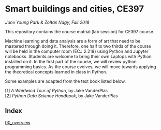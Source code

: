 # Smart buildings and cities, CE397

*June Young Park & Zoltan Nagy, Fall 2018*

This repository contains the course matrial (lab session) for CE397 course. 

Machine learning and data analysis are a form of art that need to be mastered through doing it. Therefore, one half to two thirds of the course will be held in the computer room (ECJ 2.218) using Python and Jupyter notebooks. Students are welcome to bring their own Laptops with Python installed on it. In the first part of the course, we will review python programming basics. As the course evolves, we will move towards applying the theoretical concepts learned in class in Python.

Some examples are adapted from the text book listed below.
 
[1] *A Whirlwind Tour of Python*, by Jake VanderPlas\
[2] *Python Data Science Handbook*, by Jake VanderPlas

## Index
[00_overview](00_overview.ipynb)
